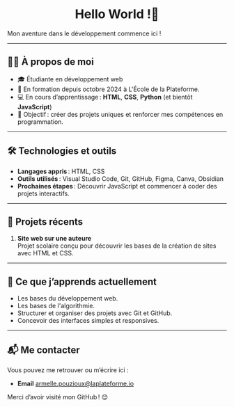 <h1 align="center"> Hello World !👋</h1>

<p>Mon aventure dans le développement commence ici !</p>

---

## 🙋‍♀️ À propos de moi

- 🎓 Étudiante en développement web
- 📅 En formation depuis octobre 2024 à L'École de la Plateforme. 
- 💻 En cours d’apprentissage : **HTML**, **CSS**, **Python** (et bientôt **JavaScript**)
- 🚀 Objectif : créer des projets uniques et renforcer mes compétences en programmation. 

---

## 🛠️ Technologies et outils

- **Langages appris** : HTML, CSS
- **Outils utilisés** : Visual Studio Code, Git, GitHub, Figma, Canva, Obsidian
- **Prochaines étapes** : Découvrir JavaScript et commencer à coder des projets interactifs.

---

## 📂 Projets récents

1. **Site web sur une auteure**  
   Projet scolaire conçu pour découvrir les bases de la création de sites avec HTML et CSS.  


---

## 🌱 Ce que j’apprends actuellement

- Les bases du développement web.
- Les bases de l'algorithmie.  
- Structurer et organiser des projets avec Git et GitHub.  
- Concevoir des interfaces simples et responsives.  

---

## 📬 Me contacter

Vous pouvez me retrouver ou m’écrire ici :  

- **Email**  [armelle.pouzioux@laplateforme.io](mailto:armelle.pouzioux@laplateforme.io)  


Merci d’avoir visité mon GitHub ! 😊  
